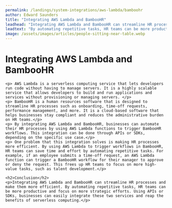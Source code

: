 ```yaml
---
permalink: /landings/system-integrations/aws-lambda/bamboohr
author: Edward Saunders
title: "Integrating AWS Lambda and BambooHR"
leadhead: "Integrating AWS Lambda and BambooHR can streamline HR processes and make them more efficient"
leadtext: "By automating repetitive tasks, HR teams can be more productive and focus on more strategic efforts. Using APIs or SDKs, businesses can easily integrate these two services and reap the benefits of serverless computing."
image: /assets/images/articles/people-sitting-near-table.webp
---
```

<div class="arttext">    <h1>Integrating AWS Lambda and BambooHR</h1>

    <p> AWS Lambda is a serverless computing service that lets developers run code without having to manage servers. It is a highly scalable service that allows developers to build and run applications and services without provisioning or managing servers. </p>
    <p> BambooHR is a human resources software that is designed to streamline HR processes such as onboarding, time-off requests, performance management, and more. It is a cloud-based software that helps businesses stay compliant and reduces the administrative burden on HR teams.</p> 
    <p> By integrating AWS Lambda and BambooHR, businesses can automate their HR processes by using AWS Lambda functions to trigger BambooHR workflows. This integration can be done through APIs or SDKs, depending on the specific use case.</p>
    <p> One problem that this integration solves is making HR processes more efficient. By using AWS Lambda to trigger workflows in BambooHR, HR teams can save time and effort by automating repetitive tasks. For example, if an employee submits a time-off request, an AWS Lambda function can trigger a BambooHR workflow for their manager to approve or deny the request. This frees up HR teams to focus on more high-value tasks, such as talent development.</p>
    
    <h2>Conclusion</h2>
    <p>Integrating AWS Lambda and BambooHR can streamline HR processes and make them more efficient. By automating repetitive tasks, HR teams can be more productive and focus on more strategic efforts. Using APIs or SDKs, businesses can easily integrate these two services and reap the benefits of serverless computing.</p>
</div>